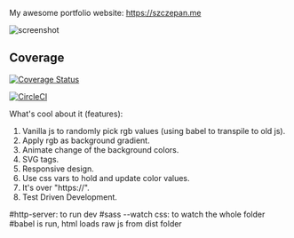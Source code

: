 My awesome portfolio website: https://szczepan.me

<img alt="screenshot" src="https://szczepan.me/extras/szczepan.me_capture.gif"/>

## Coverage

[![Coverage Status](https://coveralls.io/repos/github/lukasz81/szczepan.me/badge.svg?branch=master)](https://coveralls.io/github/lukasz81/szczepan.me?branch=master)

[![CircleCI](https://circleci.com/gh/lukasz81/szczepan.me/tree/master.svg?style=shield)](https://circleci.com/gh/lukasz81/szczepan.me/tree/master)

What's cool about it (features):

1) Vanilla js to randomly pick rgb values (using babel to transpile to old js).
2) Apply rgb as background gradient.
3) Animate change of the background colors.
4) SVG <use> tags.
5) Responsive design.
6) Use css vars to hold and update color values.
7) It's over "https://".
8) Test Driven Development.

#http-server: to run dev
#sass --watch css: to watch the whole folder
#babel is run, html loads raw js from dist folder


